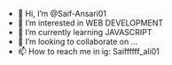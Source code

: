 - 👋 Hi, I’m @Saif-Ansari01
- 👀 I’m interested in WEB DEVELOPMENT 
- 🌱 I’m currently learning JAVASCRIPT 
- 💞️ I’m looking to collaborate on ...
- 📫 How to reach me in ig: Saiffffff_ali01

